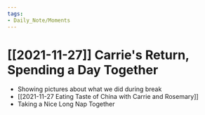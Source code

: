 ```yaml
---
tags:
- Daily_Note/Moments
---
```


# [[2021-11-27]] Carrie's Return, Spending a Day Together



- Showing pictures about what we did during break
- [[2021-11-27 Eating Taste of China with Carrie and Rosemary]]
- Taking a Nice Long Nap Together
